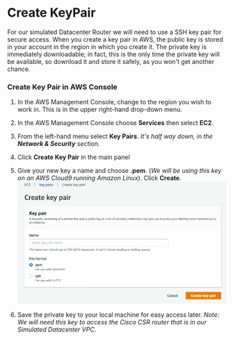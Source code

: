 # Create KeyPair

For our simulated Datacenter Router we will need to use a SSH key pair for secure access. When you create a key pair in AWS, the public key is stored in your account in the region in which you create it. The private key is immediately downloadable; in fact, this is the only time the private key will be available, so download it and store it safely, as you won't get another chance.

### Create Key Pair in AWS Console

1. In the AWS Management Console, change to the region you wish to work in. This is in the upper right-hand drop-down menu.

2. In the AWS Management Console choose **Services** then select **EC2**.

3. From the left-hand menu select **Key Pairs**. _It's half way down, in the **Network & Security** section._

4. Click **Create Key Pair** in the main panel 

5. Give your new key a name and choose **.pem**. (_We will be using this key on an AWS Cloud9 running Amazon Linux_). Click **Create**.
    ![Key Pair](../images/key_pair.png)


6. Save the private key to your local machine for easy access later. _Note: We will need this key to access the Cisco CSR router that is in our Simulated Datacenter VPC_.


